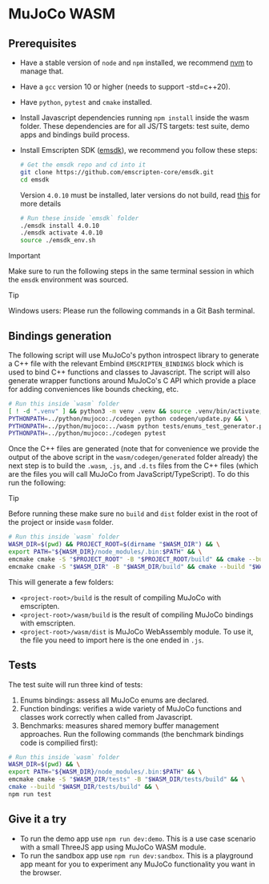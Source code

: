 # MuJoCo WASM

## Prerequisites

- Have a stable version of `node` and `npm` installed, we recommend [nvm](https://github.com/nvm-sh/nvm) to manage that.
- Have a `gcc` version 10 or higher (needs to support -std=c++20).
- Have `python`, `pytest` and `cmake` installed.
- Install Javascript dependencies running `npm install` inside the wasm folder. These dependencies are for all JS/TS targets: test suite, demo apps and bindings build process.
- Install Emscripten SDK ([emsdk](https://emscripten.org/docs/getting_started/downloads.html)), we recommend you follow these steps:

    ```sh
    # Get the emsdk repo and cd into it
    git clone https://github.com/emscripten-core/emsdk.git
    cd emsdk
    ```
    Version `4.0.10` must be installed, later versions do not build, read [this](https://github.com/ekumenlabs/mujoco_internal/pull/44#issuecomment-3339343789) for more details

    ```sh
    # Run these inside `emsdk` folder
    ./emsdk install 4.0.10
    ./emsdk activate 4.0.10
    source ./emsdk_env.sh
    ```

> [!IMPORTANT]
> Make sure to run the following steps in the same terminal session in which the `emsdk` environment was sourced.

> [!TIP]
> Windows users: Please run the following commands in a Git Bash terminal.

## Bindings generation

The following script will use MuJoCo's python introspect library to generate a C++ file with the relevant Embind `EMSCRIPTEN_BINDINGS` block which is used to bind C++ functions and classes to Javascript. The script will also generate wrapper functions around MuJoCo's C API which provide a place for adding conveniences like bounds checking, etc.

```sh
# Run this inside `wasm` folder
[ ! -d ".venv" ] && python3 -m venv .venv && source .venv/bin/activate; && \
PYTHONPATH=../python/mujoco:./codegen python codegen/update.py && \
PYTHONPATH=../python/mujoco:../wasm python tests/enums_test_generator.py && \
PYTHONPATH=../python/mujoco:./codegen pytest
```

Once the C++ files are generated (note that for convenience we provide the output of the above script in the `wasm/codegen/generated` folder already) the next step is to build the `.wasm`, `.js`, and `.d.ts` files from the C++ files (which are the files you will call MuJoCo from JavaScript/TypeScript). To do this run the following:

> [!TIP]
> Before running these make sure no `build` and `dist` folder exist in the root of the project or inside `wasm` folder.

```sh
# Run this inside `wasm` folder
WASM_DIR=$(pwd) && PROJECT_ROOT=$(dirname "$WASM_DIR") && \
export PATH="${WASM_DIR}/node_modules/.bin:$PATH" && \
emcmake cmake -S "$PROJECT_ROOT" -B "$PROJECT_ROOT/build" && cmake --build "$PROJECT_ROOT/build" && \
emcmake cmake -S "$WASM_DIR" -B "$WASM_DIR/build" && cmake --build "$WASM_DIR/build"
```

This will generate a few folders:
- `<project-root>/build` is the result of compiling MuJoCo with emscripten.
- `<project-root>/wasm/build` is the result of compiling MuJoCo bindings with emscripten.
- `<project-root>/wasm/dist` is MuJoCo WebAssembly module. To use it, the file you need to import here is the one ended in `.js`.

## Tests

The test suite will run three kind of tests:
1. Enums bindings: assess all MuJoCo enums are declared.
2. Function bindings: verifies a wide variety of MuJoCo functions and classes work correctly when called from Javascript.
3. Benchmarks: measures shared memory buffer management approaches.
Run the following commands (the benchmark bindings code is compilied first):
```sh
# Run this inside `wasm` folder
WASM_DIR=$(pwd) && \
export PATH="${WASM_DIR}/node_modules/.bin:$PATH" && \
emcmake cmake -S "$WASM_DIR/tests" -B "$WASM_DIR/tests/build" && \
cmake --build "$WASM_DIR/tests/build" && \
npm run test
```

## Give it a try

- To run the demo app use `npm run dev:demo`. This is a use case scenario with a small ThreeJS app using MuJoCo WASM module.
- To run the sandbox app use `npm run dev:sandbox`. This is a playground app meant for you to experiment any MuJoCo functionality you want in the browser.
